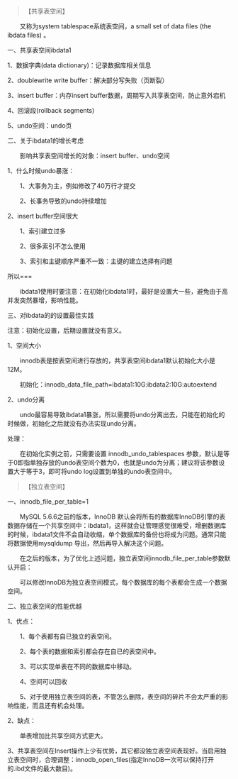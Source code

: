 > 【共享表空间】

　　又称为system tablespace系统表空间，a small set of data files (the ibdata files) 。

一、共享表空间ibdata1

1、数据字典(data dictionary)：记录数据库相关信息

2、doublewrite write buffer：解决部分写失败（页断裂）

3、insert buffer：内存insert buffer数据，周期写入共享表空间，防止意外宕机

4、回滚段(rollback segments)

5、undo空间：undo页

二、关于ibdata1的增长考虑

　　影响共享表空间增长的对象：insert buffer、undo空间

1、什么时候undo暴涨：

　　1、大事务为主，例如修改了40万行才提交

　　2、长事务导致的undo持续增加

2、insert buffer空间很大

　　1、索引建立过多

　　2、很多索引不怎么使用

　　3、索引和主键顺序严重不一致：主键的建立选择有问题

所以===

　　ibdata1使用时要注意：在初始化ibdata1时，最好是设置大一些，避免由于高并发突然暴增，影响性能。

三、对ibdata的的设置最佳实践

注意：初始化设置，后期设置就没有意义。

1、空间大小

　　innodb表是按表空间进行存放的，共享表空间ibdata1默认初始化大小是12M。


　　初始化：innodb_data_file_path=ibdata1:10G:ibdata2:10G:autoextend

2、undo分离

　　undo最容易导致ibdata1暴涨，所以需要将undo分离出去，只能在初始化的时候做，初始化之后就没有办法实现undo分离。

处理：

　　在初始化实例之前，只需要设置 innodb_undo_tablespaces 参数，默认是等于0即指单独存放的undo表空间个数为0，也就是undo为分离；建议将该参数设置大于等于3，即可将undo log设置到单独的undo表空间中。


> 【独立表空间】

一、innodb_file_per_table=1

　　MySQL 5.6.6之前的版本，InnoDB 默认会将所有的数据库InnoDB引擎的表数据存储在一个共享空间中：ibdata1，这样就会让管理感觉很难受，增删数据库的时候，ibdata1文件不会自动收缩，单个数据库的备份也将成为问题。通常只能将数据使用mysqldump 导出，然后再导入解决这个问题。

　　在之后的版本，为了优化上述问题，独立表空间innodb_file_per_table参数默认开启：


　　可以修改InnoDB为独立表空间模式，每个数据库的每个表都会生成一个数据空间。

二、独立表空间的性能优越

1、优点：

　　1、每个表都有自已独立的表空间。

　　2、每个表的数据和索引都会存在自已的表空间中。

　　3、可以实现单表在不同的数据库中移动。

　　4、空间可以回收

　　5、对于使用独立表空间的表，不管怎么删除，表空间的碎片不会太严重的影响性能，而且还有机会处理。

2、缺点：

　　单表增加比共享空间方式更大。

3、共享表空间在Insert操作上少有优势，其它都没独立表空间表现好。当启用独立表空间时，合理调整：innodb_open_files(指定InnoDB一次可以保持打开的.ibd文件的最大数目)。
